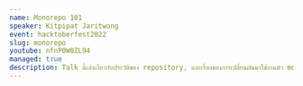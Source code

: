 ```yaml
---
name: Monorepo 101
speaker: Kitpipat Jaritwong
event: hacktoberfest2022
slug: monorepo
youtube: nfnP0W0ZL94
managed: true
description: Talk นี้เล่าเกี่ยวกับประวัติของ repository, และเรื่องของการเปลี่ยนผันมาใช้งานตัว monorepo ในการจัดการ microservice แทน
---
```

